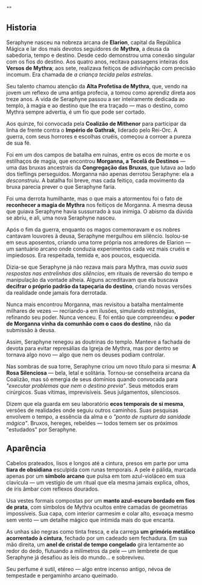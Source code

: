 _""_

## Historia

Seraphyne nasceu na nobreza arcana de **Elarion**, capital da República Mágica e lar dos mais devotos seguidores de **Mythra**, a deusa da sabedoria, tempo e destino. Desde cedo demonstrou uma conexão singular com os fios do destino. Aos quatro anos, recitava passagens inteiras dos **Versos de Mythra**; aos sete, realizava feitiços de adivinhação com precisão incomum. Era chamada de _a criança tecida pelas estrelas_.

Seu talento chamou atenção da **Alta Profetisa de Mythra**, que, vendo na jovem um reflexo de uma antiga profecia, a tomou como aprendiz direta aos treze anos. A vida de Seraphyne passou a ser inteiramente dedicada ao templo, à magia e ao destino que lhe era traçado — mas o destino, como Mythra sempre advertia, é um fio que pode ser cortado.

Aos quinze, foi convocada pela **Coalizão de Mithenor** para participar da linha de frente contra o **Império de Gathrak**, liderado pelo Rei-Orc. A guerra, com seus horrores e escolhas cruéis, começou a corroer a pureza de sua fé.

Foi em um dos campos de batalha em ruínas, entre os ecos de morte e os estilhaços de magia, que encontrou **Morganna, a Tecelã de Destinos** — uma das bruxas ancestrais da **Congregação das Bruxas**, que lutava ao lado dos tieflings perseguidos. Morganna não apenas derrotou Seraphyne: ela a _desconstruiu_. A batalha foi breve, mas cada feitiço, cada movimento da bruxa parecia prever o que Seraphyne faria.

Foi uma derrota humilhante, mas o que mais a atormentou foi o fato de **reconhecer a magia de Mythra** nos feitiços de Morganna. A mesma deusa que guiava Seraphyne havia sussurrado à sua inimiga. O abismo da dúvida se abriu, e ali, uma nova Seraphyne nasceu.

Após o fim da guerra, enquanto os magos comemoravam e os nobres cantavam louvores à deusa, Seraphyne mergulhou em silêncio. Isolou-se em seus aposentos, criando uma torre própria nos arredores de Elarion — um santuário arcano onde conduzia experimentos cada vez mais cruéis e impiedosos. Era respeitada, temida e, aos poucos, esquecida.

Dizia-se que Seraphyne já não rezava mais para Mythra, mas _ouvia suas respostas nas entrelinhas dos silêncios_, em rituais de reversão do tempo e manipulação da vontade alheia. Alguns acreditavam que ela buscava **decifrar o próprio padrão da tapeçaria do destino**, criando novas versões da realidade onde jamais fora derrotada.

Nunca mais encontrou Morganna, mas revisitou a batalha mentalmente milhares de vezes — recriando-a em ilusões, simulando estratégias, refinando seu poder. Nunca venceu. E foi então que compreendeu: **o poder de Morganna vinha da comunhão com o caos do destino**, não da submissão à deusa.

Assim, Seraphyne renegou as doutrinas do templo. Manteve a fachada de devota para evitar represálias da Igreja de Mythra, mas por dentro se tornava algo novo — algo que nem os deuses podiam controlar.

Nas sombras de sua torre, Seraphyne criou um novo título para si mesma: **A Rosa Silenciosa** — bela, letal e solitária. Tornou-se conselheira arcana da Coalizão, mas só emergia de seus domínios quando convocada para _"executar problemas que nem o destino previa"_. Seus métodos eram cirúrgicos. Suas vítimas, imprevisíveis. Seus julgamentos, silenciosos.

Dizem que ela guarda em seu laboratório **ecos temporais de si mesma**, versões de realidades onde seguiu outros caminhos. Suas pesquisas envolvem o tempo, a essência da alma e o _"ponto de ruptura da sanidade mágica"_. Bruxos, hereges, rebeldes — todos temem ser os próximos "estudados" por Seraphyne.

## Aparência

Cabelos prateados, lisos e longos até a cintura, presos em parte por uma **tiara de obsidiana** esculpida com runas temporais. A pele é pálida, marcada apenas por um **símbolo arcano** que pulsa em tom azul-violáceo em sua clavícula — um vestígio de um ritual que ela mesma jamais explica, olhos, de íris âmbar com reflexos dourados.

Usa vestes formais compostas por um **manto azul-escuro bordado em fios de prata**, com símbolos de Mythra ocultos entre camadas de geometrias impossíveis. Sua capa, com interior carmesim e colar alto, esvoaça mesmo sem vento — um detalhe mágico que intimida mais do que encanta.

As unhas são negras como tinta fresca, e ela carrega **um grimório metálico acorrentado à cintura**, fechado por um cadeado sem fechadura. Em sua mão direita, um **anel de cristal de tempo congelado** gira lentamente ao redor do dedo, flutuando a milímetros da pele — um lembrete de que Seraphyne já desafiou as leis do mundo... e sobreviveu.

Seu perfume é sutil, etéreo — algo entre incenso antigo, névoa de tempestade e pergaminho arcano queimado.
